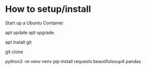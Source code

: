 # How to setup/install

Start up a Ubuntu Container

apt update
apt upgrade

apt install git

git clone 

python3 -m venv venv
pip install requests beautifulsoup4 pandas

